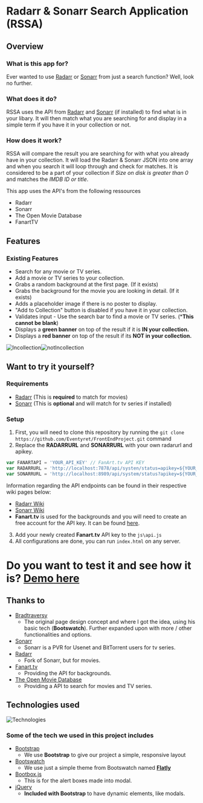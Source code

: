 # Radarr & Sonarr Search Application (RSSA)
 
## Overview
 
### What is this app for?
 
Ever wanted to use [Radarr](https://github.com/Radarr/Radarr) or [Sonarr](https://github.com/Sonarr/Sonarr) from just a search function? Well, look no further.

### What does it do?
 RSSA uses the API from [Radarr](https://github.com/Radarr/Radarr) and [Sonarr](https://github.com/Sonarr/Sonarr) (if installed) to find what is in your libary. It will then match what you are searching for and display in a simple term if you have it in your collection or not.   

### How does it work?
 
RSSA will compare the result you are searching for with what you already have in your collection.
It will load the Radarr & Sonarr JSON into one array and when you search it will loop through and check for matches. 
It is considered to be a part of your collection if *Size on disk is greater than 0* and matches the *IMDB ID or title*.

This app uses the API's from the following ressources
- Radarr
- Sonarr
- The Open Movie Database
- FanartTV

## Features
 
### Existing Features
- Search for any movie or TV series.
- Add a movie or TV series to your collection.
- Grabs a random background at the first page. (If it exists)
- Grabs the background for the movie you are looking in detail. (If it exists)
- Adds a placeholder image if there is no poster to display.
- "Add to Collection" button is disabled if you have it in your collection.
- Validates input - Use the search bar to find a movie or TV series. (***This cannot be blank**)
- Displays a **__green banner__** on top of the result if it is **__IN your collection.__**
- Displays a **__red banner__** on top of the result if its **__NOT in your collection.__**

![Incollection](http://i.imgur.com/REPeTxI.png)![notIncollection](http://i.imgur.com/HM4ptxW.png)


## Want to try it yourself?

### Requirements
- [Radarr](https://github.com/Radarr/Radarr) (This is **required** to match for movies)
- [Sonarr](https://github.com/Sonarr/Sonarr) (This is **optional** and will match for tv series if installed)
 
### Setup
1. First, you will need to clone this repository by running the ```git clone https://github.com/Eventyret/FrontEndProject.git``` command
2. Replace the **RADARRURL** and **SONARRURL** with your own radarurl and apikey. 

```javascript 
var FANARTAPI = 'YOUR_API_KEY' // FanArt.tv API KEY
var RADARRURL = 'http://localhost:7878/api/systen/status=apikey=${YOUR_API_KEY}' // Radarr URL
var SONARRURL = 'http://localhost:8989/api/system/status?apikey=${YOUR_API_KEY}' // Sonarr URL 
```

Information regarding the API endpoints can be found in their respective wiki pages below:
- [Radarr Wiki](https://github.com/Radarr/Radarr/wiki/API)
- [Sonarr Wiki](https://github.com/Sonarr/Sonarr/wiki/API)
- **Fanart.tv** is used for the backgrounds and you will need to create an free account for the API key. It can be found [here](https://fanart.tv/get-an-api-key/).
3. Add your newly created **Fanart.tv** API key to the `js\api.js`
4. All configurations are done, you can run `index.html` on any server.

# Do you want to test it and see how it is? [Demo here](https://eventyret.github.io/FrontEndProject)

## Thanks to

- [Bradtraversy](https://github.com/bradtraversy/movieinfo) 
    - The original page design concept and where I got the idea, using his basic tech (**Bootswatch**). Further expanded upon with more / other functionalities and options.
- [Sonarr](https://github.com/Sonarr/Sonarr)
    - Sonarr is a PVR for Usenet and BitTorrent users for tv series.
- [Radarr](https://github.com/Radarr/Radarr)
    - Fork of Sonarr, but for movies.
- [Fanart.tv](https://www.fanart.tv)
    - Providing the API for backgrounds.
- [The Open Movie Database](https://www.omdbapi.com/)
    - Providing a API to search for movies and TV series.


## Technologies used

![Technologies](https://camo.githubusercontent.com/904ade21b6fb63dec17555495bb36f749ba52023/68747470733a2f2f73332d75732d776573742d322e616d617a6f6e6177732e636f6d2f706c7567696e7365727665722f646f635265736f75726365732f737461636b2e737667)

### Some of the tech we used in this project includes
- [Bootstrap](http://getbootstrap.com/)
    - We use **Bootstrap** to give our project a simple, responsive layout
- [Bootswatch](https://bootswatch.com)
    - We use just a simple theme from Bootswatch named **[Flatly](https://bootswatch.com/flatly/)**
- [Bootbox.js](http://bootboxjs.com/)
    - This is for the alert boxes made into modal.
- [jQuery](http://jquery.com/)
    - **Included with Bootstrap** to have dynamic elements, like modals.